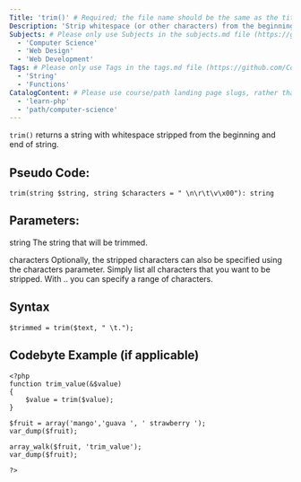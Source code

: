 ```yaml
---
Title: 'trim()' # Required; the file name should be the same as the title, but lowercase, with dashes instead of spaces, and all punctuation removed
Description: 'Strip whitespace (or other characters) from the beginning and end of a string' # Required; ideally under 150 characters and starts with a noun (used in search engine results and content previews)
Subjects: # Please only use Subjects in the subjects.md file (https://github.com/Codecademy/docs/blob/main/documentation/subjects.md). If that list feels insufficient, feel free to create a new Subject and add it to subjects.md in your PR!
  - 'Computer Science'
  - 'Web Design'
  - 'Web Development'
Tags: # Please only use Tags in the tags.md file (https://github.com/Codecademy/docs/blob/main/documentation/tags.md). If that list feels insufficient, feel free to create a new Tag and add it to tags.md in your PR!
  - 'String'
  - 'Functions'
CatalogContent: # Please use course/path landing page slugs, rather than linking to individual content items. If listing multiple items, please put the most relevant one first
  - 'learn-php'
  - 'path/computer-science'
---
```


`trim()` returns a string with whitespace stripped from the beginning and end of string.

## Pseudo Code:

`trim(string $string, string $characters = " \n\r\t\v\x00"): string`

Parameters:
------------------------------------------------------
string
The string that will be trimmed.

characters
Optionally, the stripped characters can also be specified using the characters parameter. Simply list all characters that you want to be stripped. With .. you can specify a range of characters.

## Syntax

`$trimmed = trim($text, " \t.");`

## Codebyte Example (if applicable)

```
<?php
function trim_value(&$value) 
{ 
    $value = trim($value); 
}

$fruit = array('mango','guava ', ' strawberry ');
var_dump($fruit);

array_walk($fruit, 'trim_value');
var_dump($fruit);

?>
```
